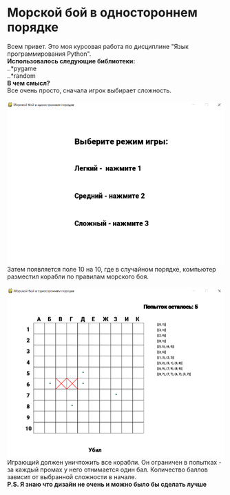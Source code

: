 # Морской бой в одностороннем порядке <br>
Всем привет. Это моя курсовая работа по дисциплине "Язык программирования Python".<br>
**Использовалось следующие библиотеки:** <br>
..*pygame <br>
..*random <br>
**В чем смысл?** <br>
Все очень просто, сначала игрок выбирает сложность.<br>
<br>
![Меню](https://raw.githubusercontent.com/Antieasy/naval-battle-single-player/master/1%20-%20menu.PNG "1")<br>
Затем появляется поле 10 на 10, где в случайном порядке, компьютер разместил корабли по правилам морского боя.<br>
<br>
![Игра](https://raw.githubusercontent.com/Antieasy/naval-battle-single-player/master/2%20-%20game.PNG "2")<br>
Играющий должен уничтожить все корабли. Он ограничен в попытках - за каждый промах у него отнимается один бал. Количество баллов зависит от выбранной сложности в начале.<br>
**P.S. Я знаю что дизайн не очень и можно было бы сделать лучше**
